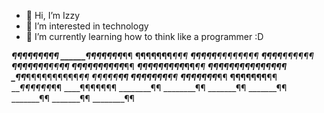 - 👋 Hi, I’m Izzy
- 👀 I’m interested in technology
- 🌱 I’m currently learning how to think like a programmer :D

________¶¶¶___¶¶¶_¶_¶¶
_______¶¶¶_¶__¶¶¶___¶¶
______¶¶¶¶____¶¶¶___¶¶¶
______¶¶¶¶¶___¶¶¶¶_¶¶_¶¶
______¶¶¶¶_____¶¶¶¶____¶¶
_____¶¶¶¶¶¶¶_____¶¶____¶¶
_____¶¶¶¶¶¶¶¶_____¶¶___¶¶
_____¶¶¶¶¶¶¶¶¶___¶¶___¶¶
______¶¶¶¶¶¶¶¶¶¶¶¶_¶_¶¶
_¶¶_____¶¶¶¶¶¶¶¶¶¶_¶¶
_¶¶¶¶¶______¶¶
_¶¶¶¶¶¶¶____¶¶
__¶¶¶¶¶¶¶___¶¶
__¶¶¶¶¶¶¶__¶¶
___¶¶¶¶¶¶_¶¶
____¶¶¶¶¶¶¶
________¶¶
________¶¶
_______¶¶
_______¶¶
_______¶¶
_______¶¶
________¶¶



<!---
Isabellevelasco97/Isabellevelasco97 is a ✨ special ✨ repository because its `README.md` (this file) appears on your GitHub profile.
You can click the Preview link to take a look at your changes.
--->
